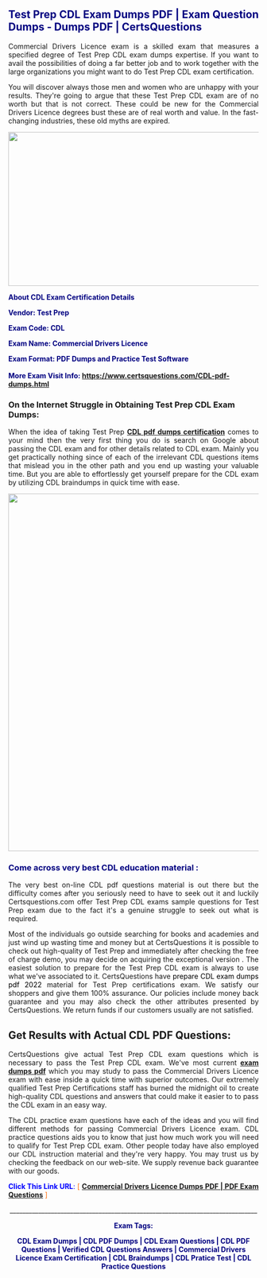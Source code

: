 <h2 style="text-align: justify;"><span style="color: #000080;">Test Prep CDL Exam Dumps PDF | Exam Question Dumps - Dumps PDF | CertsQuestions</span></h2>
<p style="text-align: justify;">Commercial Drivers Licence exam is a skilled exam that measures a specified degree of Test Prep  CDL exam dumps expertise. If you want to avail the possibilities of doing a far better job and to work together with the large organizations you might want to do Test Prep CDL exam certification.</p>
<p style="text-align: justify;">You will discover always those men and women who are unhappy with your results. They're going to argue that these Test Prep  CDL exam are of no worth but that is not correct. These could be new for the Commercial Drivers Licence degrees bust these are of real worth and value. In the fast-changing industries, these old myths are expired.</p>
<p><img style="display: block; margin-left: auto; margin-right: auto;" src="https://i.imgur.com/eaP4ae9.png" width="840" height="310" /></p>
<p><span style="color: #000080;"><strong>About CDL Exam Certification Details</strong></span></p>
<p><span style="color: #000080;"><strong>Vendor: Test Prep<br /></strong></span></p>
<p><span style="color: #000080;"><strong>Exam Code: CDL</strong></span></p>
<p><span style="color: #000080;"><strong>Exam Name: Commercial Drivers Licence</strong></span></p>
<p><span style="color: #000080;"><strong>Exam Format: PDF Dumps and Practice Test Software<br /><br />More Exam Visit Info: <span style="color: #ff6600;"><a href="https://www.certsquestions.com/CDL-pdf-dumps.html">https://www.certsquestions.com/CDL-pdf-dumps.html</a></span></strong></span></p>
<h3>On the Internet Struggle in Obtaining Test Prep CDL Exam Dumps:</h3>
<p style="text-align: justify;">When the idea of taking Test Prep <a href="https://www.certsquestions.com/CDL-pdf-dumps.html"><strong> CDL pdf dumps certification</strong></a> comes to your mind then the very first thing you do is search on Google about passing the CDL exam and for other details related to CDL exam. Mainly you get practically nothing since of each of the irrelevant CDL questions items that mislead you in the other path and you end up wasting your valuable time. But you are able to effortlessly get yourself prepare for the CDL exam by utilizing CDL braindumps in quick time with ease.</p>
<p><a href="https://www.certsquestions.com/CDL-pdf-dumps.html"><img style="display: block; margin-left: auto; margin-right: auto;" src="https://i.imgur.com/pxhoKQ2.png" width="720" /></a></p>
<h3><span style="color: #000080;">Come across very best  CDL education material :</span></h3>
<p style="text-align: justify;">The very best on-line CDL pdf questions material is out there but the difficulty comes after you seriously need to have to seek out it and luckily Certsquestions.com offer Test Prep CDL exams sample questions for Test Prep  exam due to the fact it's a genuine struggle to seek out what is required.</p>
<p style="text-align: justify;">Most of the individuals go outside searching for books and academies and just wind up wasting time and money but at CertsQuestions it is possible to check out high-quality of Test Prep  and immediately after checking the free of charge demo, you may decide on acquiring the exceptional version . The easiest solution to prepare for the Test Prep CDL exam is always to use what we've associated to it. CertsQuestions have <span style="color: #000000;">prepare CDL exam dumps pdf 2022</span> material for Test Prep certifications exam. We satisfy our shoppers and give them 100% assurance. Our policies include money back guarantee and you may also check the other attributes presented by CertsQuestions. We return funds if our customers usually are not satisfied.</p>
<h2>Get Results with Actual CDL PDF Questions:</h2>
<p style="text-align: justify;">CertsQuestions give actual Test Prep CDL exam questions which is necessary to pass the Test Prep  CDL exam. We've most current<strong>&nbsp;<a href="https://www.certsquestions.com/">exam dumps pdf</a></strong>&nbsp;which you may study to pass the Commercial Drivers Licence exam with ease inside a quick time with superior outcomes. Our extremely qualified Test Prep Certifications staff has burned the midnight oil to create high-quality CDL questions and answers that could make it easier to to pass the CDL exam in an easy way.</p>
<p style="text-align: justify;">The CDL practice exam questions have each of the ideas and you will find different methods for passing Commercial Drivers Licence exam. CDL practice questions aids you to know that just how much work you will need to qualify for Test Prep  CDL exam. Other people today have also employed our CDL instruction material and they're very happy. You may trust us by checking the feedback on our web-site. We supply revenue back guarantee with our goods.</p>
<p style="text-align: justify;"><span style="color: #0000ff;"><strong>Click This Link URL</strong>:</span> <span style="color: #ff6600;">[ <strong><a href="https://www.certsquestions.com/test-prep-certifications-certification.html">Commercial Drivers Licence Dumps PDF | PDF Exam Questions</a></strong> ]</span></p>
<p style="text-align: center;">______________________________________________________________________________</p>
<p style="text-align: center;"><span style="color: #000080;"><strong>Exam Tags:</strong></span></p>
<p style="text-align: center;"><span style="color: #000080;"><strong>CDL Exam Dumps | CDL PDF Dumps | CDL Exam Questions | CDL PDF Questions | Verified CDL Questions Answers | Commercial Drivers Licence Exam Certification | CDL Braindumps | CDL Pratice Test | CDL Practice Questions</strong></span></p>
